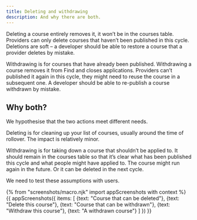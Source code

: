 ```yaml
---
title: Deleting and withdrawing
description: And why there are both.
---
```

Deleting a course entirely removes it, it won’t be in the courses table. Providers can only delete courses that haven’t been published in this cycle. Deletions are soft – a developer should be able to restore a course that a provider deletes by mistake.

Withdrawing is for courses that have already been published. Withdrawing a course removes it from Find and closes applications. Providers can’t published it again in this cycle, they might need to reuse the course in a subsequent one. A developer should be able to re-publish a course withdrawn by mistake.

## Why both?

We hypothesise that the two actions meet different needs.

Deleting is for cleaning up your list of courses, usually around the time of rollover. The impact is relatively minor.

Withdrawing is for taking down a course that shouldn’t be applied to. It should remain in the courses table so that it’s clear what has been published this cycle and what people might have applied to. The course might run again in the future. Or it can be deleted in the next cycle.

We need to test these assumptions with users.

{% from "screenshots/macro.njk" import appScreenshots with context %}
{{ appScreenshots({
  items: [
    {text: "Course that can be deleted"},
    {text: "Delete this course"},
    {text: "Course that can be withdrawn"},
    {text: "Withdraw this course"},
    {text: "A withdrawn course"}
  ]
}) }}
